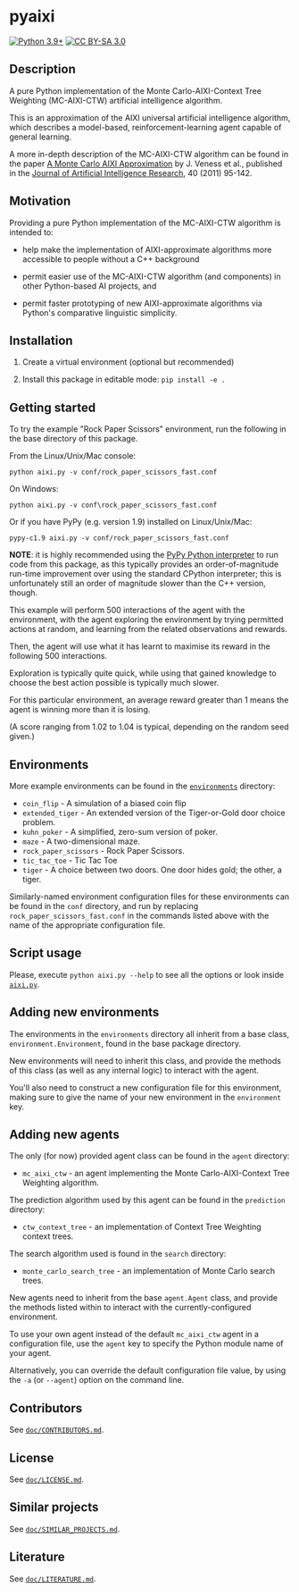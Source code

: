 # pyaixi


[![Python 3.9+](https://img.shields.io/badge/python-3.9+-blue.svg)](https://www.python.org/downloads/)  [![CC BY-SA 3.0][cc-by-sa-shield]][cc-by-sa]

## Description

A pure Python implementation of the Monte Carlo-AIXI-Context Tree Weighting (MC-AIXI-CTW) artificial intelligence algorithm.

This is an approximation of the AIXI universal artificial intelligence algorithm, which  describes a model-based, reinforcement-learning agent capable of general learning.

A more in-depth description of the MC-AIXI-CTW algorithm can be found in the paper [A Monte Carlo AIXI Approximation](http://arxiv.org/abs/0909.0801) by  J. Veness et al., published in the [Journal of Artificial Intelligence Research](https://www.jair.org/index.php/jair), 40 (2011) 95-142.

## Motivation

Providing a pure Python implementation of the MC-AIXI-CTW algorithm is intended to:

- help make the implementation of AIXI-approximate algorithms more accessible to people without a C++ background

- permit easier use of the MC-AIXI-CTW algorithm (and components) in other Python-based AI projects, and

- permit faster prototyping of new AIXI-approximate algorithms via Python's comparative linguistic simplicity.

## Installation

1. Create a virtual environment (optional but recommended)

2. Install this package in editable mode: `pip install -e .`

## Getting started

To try the example "Rock Paper Scissors" environment, run the following in the base directory of this package.

From the Linux/Unix/Mac console:

    python aixi.py -v conf/rock_paper_scissors_fast.conf

On Windows:

    python aixi.py -v conf\rock_paper_scissors_fast.conf

Or if you have PyPy (e.g. version 1.9) installed on Linux/Unix/Mac:

    pypy-c1.9 aixi.py -v conf/rock_paper_scissors_fast.conf

**NOTE**: it is highly recommended using the [PyPy Python interpreter](http://pypy.org/) to run code from this package, as this typically provides an order-of-magnitude run-time improvement over using the standard CPython interpreter; this is unfortunately still an order of magnitude slower than the C++ version, though.

This example will perform 500 interactions of the agent with the environment, with the agent exploring the environment by trying permitted actions at random, and learning from the related observations and rewards.

Then, the agent will use what it has learnt to maximise its reward in the following 500 interactions. 

Exploration is typically quite quick, while using that gained knowledge to choose the best action possible is typically much slower.

For this particular environment, an average reward greater than 1 means the agent is winning more than it is losing.

(A score ranging from 1.02 to 1.04 is typical, depending on the random seed given.)

## Environments

More example environments can be found in the [`environments`](./pyaixi/environments) directory:

 - `coin_flip`            - A simulation of a biased coin flip
 - `extended_tiger`       - An extended version of the Tiger-or-Gold door choice problem.
 - `kuhn_poker`           - A simplified, zero-sum version of poker.
 - `maze`                 - A two-dimensional maze.
 - `rock_paper_scissors`  - Rock Paper Scissors.
 - `tic_tac_toe`          - Tic Tac Toe
 - `tiger`                - A choice between two doors. One door hides gold; the other, a tiger.

Similarly-named environment configuration files for these environments can be found in the `conf` directory, and run by replacing `rock_paper_scissors_fast.conf` in the commands listed above with the name of the appropriate configuration file.


## Script usage

Please, execute `python aixi.py --help` to see all the options or look inside [`aixi.py`](./aixi.py).

## Adding new environments

The environments in the `environments` directory all inherit from a base class, `environment.Environment`, found in the base package directory.

New environments will need to inherit this class, and provide the methods of this class (as well as any internal logic) to interact with the agent.

You'll also need to construct a new configuration file for this environment, making sure to give the name of your new environment in the `environment` key.


## Adding new agents

The only (for now) provided agent class can be found in the `agent` directory:

 - `mc_aixi_ctw` - an agent implementing the Monte Carlo-AIXI-Context Tree Weighting algorithm.
 
The prediction algorithm used by this agent can be found in the `prediction` directory:

 - `ctw_context_tree` - an implementation of Context Tree Weighting context trees.
 
The search algorithm used is found in the `search` directory:

 - `monte_carlo_search_tree` - an implementation of Monte Carlo search trees.
 
New agents need to inherit from the base `agent.Agent` class, and provide the methods  listed within to interact with the currently-configured environment.

To use your own agent instead of the default `mc_aixi_ctw` agent in a configuration file, use the `agent` key to specify the Python module name of your agent.

Alternatively, you can override the default configuration file value, by using  the `-a` (or `--agent`) option on the command line.

## Contributors

See [`doc/CONTRIBUTORS.md`](./doc/CONTRIBUTORS.md).

## License

See [`doc/LICENSE.md`](./doc/LICENSE.md).

## Similar projects

See [`doc/SIMILAR_PROJECTS.md`](./doc/SIMILAR_PROJECTS.md).

## Literature

See [`doc/LITERATURE.md`](./doc/LITERATURE.md).

[cc-by-sa]: https://creativecommons.org/licenses/by-sa/3.0/
[cc-by-sa-image]: https://licensebuttons.net/l/by-sa/3.0/eg/88x31.png
[cc-by-sa-shield]: https://img.shields.io/badge/CC%20BY--SA%203.0-CC%20BY--SA%203.0-red
